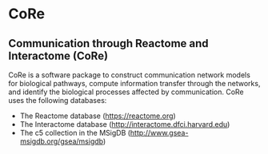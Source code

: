 # CoRe
## Communication through Reactome and Interactome (CoRe)

CoRe is a software package to construct communication network models for biological pathways, compute information transfer through the networks, and identify the biological processes affected by communication. CoRe uses the following databases:

- The Reactome database (https://reactome.org)
- The Interactome database (http://interactome.dfci.harvard.edu)
- The c5 collection in the MSigDB (http://www.gsea-msigdb.org/gsea/msigdb)
